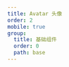 ```yaml
---
title: Avatar 头像
order: 2
mobile: true
group:
  title: 基础组件
  order: 0
  path: base
---
```


<code src="../demo/Avatar.tsx"></code>
<API src="../src/Avatar.tsx"></API>
